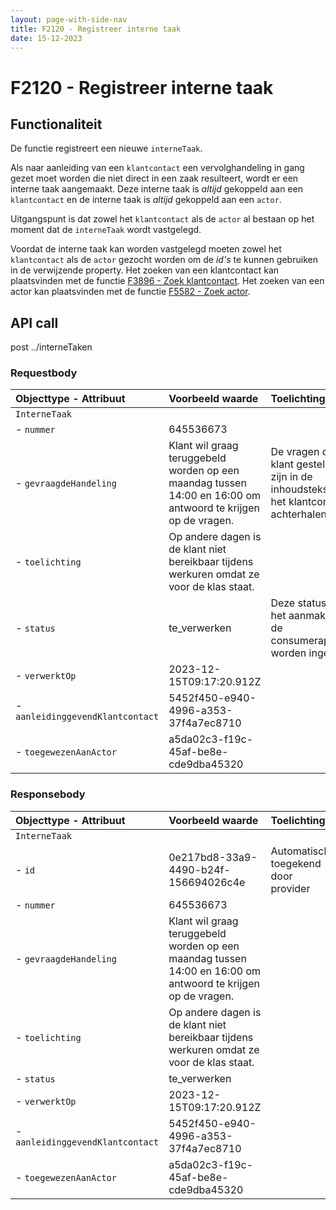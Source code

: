 ```yaml
---
layout: page-with-side-nav
title: F2120 - Registreer interne taak
date: 15-12-2023
---
```


# F2120 - Registreer interne taak

## Functionaliteit

De functie registreert een nieuwe `interneTaak`. 

Als naar aanleiding van een `klantcontact` een vervolghandeling in gang gezet moet worden die niet direct in een zaak resulteert, wordt er een interne taak aangemaakt. Deze interne taak is _altijd_ gekoppeld aan een `klantcontact` en de interne taak is _altijd_ gekoppeld aan een `actor`.

Uitgangspunt is dat zowel het `klantcontact` als de `actor` al bestaan op het moment dat de `interneTaak` wordt vastgelegd. 

Voordat de interne taak kan worden vastgelegd moeten zowel het `klantcontact` als de `actor` gezocht worden om de *id's* te kunnen gebruiken in de verwijzende property. Het zoeken van een klantcontact kan plaatsvinden met de functie [F3896 - Zoek klantcontact](./3896.md). Het zoeken van een actor kan plaatsvinden met de functie [F5582 - Zoek actor](./5582.md). 

## API call

post ../interneTaken

### Requestbody

| Objecttype - Attribuut | Voorbeeld waarde | Toelichting |
| :----------- | :----------- | :----------- |
| `InterneTaak` | | |
| - `nummer` | 645536673 |  |
| - `gevraagdeHandeling` | Klant wil graag teruggebeld worden op een maandag tussen 14:00 en 16:00 om antwoord te krijgen op de vragen. | De vragen die de klant gesteld heeft zijn in de inhoudstekst van het klantcontact te achterhalen |
| - `toelichting` | Op andere dagen is de klant niet bereikbaar tijdens werkuren omdat ze voor de klas staat. |  | 
| - `status` | te_verwerken | Deze status kan bij het aanmaken door de consumerapplicatie worden ingevuld. |
| - `verwerktOp` | 2023-12-15T09:17:20.912Z |  |
| - `aanleidinggevendKlantcontact` | 5452f450-e940-4996-a353-37f4a7ec8710 | |
| - `toegewezenAanActor` | a5da02c3-f19c-45af-be8e-cde9dba45320 | | 

### Responsebody

| Objecttype - Attribuut | Voorbeeld waarde | Toelichting |
| :----------- | :----------- | :----------- |
| `InterneTaak` | | |
| - `id` | 0e217bd8-33a9-4490-b24f-156694026c4e | Automatisch toegekend door provider |
| - `nummer` | 645536673 |  |
| - `gevraagdeHandeling` | Klant wil graag teruggebeld worden op een maandag tussen 14:00 en 16:00 om antwoord te krijgen op de vragen. | |
| - `toelichting` | Op andere dagen is de klant niet bereikbaar tijdens werkuren omdat ze voor de klas staat. | | 
| - `status` | te_verwerken | |
| - `verwerktOp` | 2023-12-15T09:17:20.912Z | |
| - `aanleidinggevendKlantcontact` | 5452f450-e940-4996-a353-37f4a7ec8710 | |
| - `toegewezenAanActor` | a5da02c3-f19c-45af-be8e-cde9dba45320 | | 
